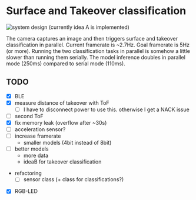 # Surface and Takeover classification
![system design](../../figures/system_design.png)
(currently idea A is implemented)

The camera captures an image and then triggers surface and takeover classification in parallel. Current framerate is ~2.7Hz. Goal framerate is 5Hz (or more). Running the two classification tasks in parallel is somehow a little slower than running them serially. The model inference doubles in parallel mode (250ms) compared to serial mode (110ms).

## TODO

- [x] BLE
- [x] measure distance of takeover with ToF
    - [ ] I have to disconnect power to use this. otherwise I get a NACK issue
- [ ] second ToF
- [x] fix memory leak (overflow after ~30s)
- [ ] acceleration sensor?
- [ ] increase framerate
    - smaller models (4bit instead of 8bit)
- [ ] better models
    - more data
    - ideaB for takeover classification
- refactoring
    - [ ] sensor class (+ class for classifications?)
- [x] RGB-LED